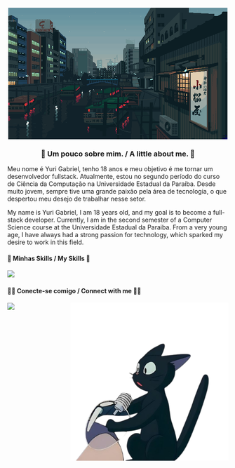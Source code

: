 <p align="center">
  <img align="center" src="https://github.com/yuurixrl/yuurixrl/blob/30bc5ef9ee23f90909928c0748dc037d345aed28/assets/b22aa22b2f3f55b6468361158d52e2e7.gif" width="500px" alt="Imagem">
</p>

<h3 align="center"> 👾 Um pouco sobre mim. / A little about me. 👾 </h3>

Meu nome é Yuri Gabriel, tenho 18 anos e meu objetivo é me tornar um desenvolvedor fullstack. Atualmente, estou no segundo período do curso de Ciência da Computação na Universidade Estadual da Paraíba. Desde muito jovem, sempre tive uma grande paixão pela área de tecnologia, o que despertou meu desejo de trabalhar nesse setor.

My name is Yuri Gabriel, I am 18 years old, and my goal is to become a full-stack developer. Currently, I am in the second semester of a Computer Science course at the Universidade Estadual da Paraiba. From a very young age, I have always had a strong passion for technology, which sparked my desire to work in this field.

<h4 align="left">🎯 Minhas Skills / My Skills 🎯 </h4>

<p align="left">
  <a href="https://skillicons.dev">
    <img src="https://skillicons.dev/icons?i=html,css,js,sass,ts,py,flask,c,postman,git" /> 
  </a>
</p>

<h4 align="left">🧑‍💻 Conecte-se comigo / Connect with me 🧑‍💻 </h4> 
<p align="left">
  <a href="[https://skillicons.dev](https://www.linkedin.com/in/yuri-gabriel-9481a82b9/)"><img src="https://github.com/yuurixrl/yuurixrl/blob/e5c57180ed8b06b71e88a7a498d0efd8c732bebe/assets/cd25f8b86738a6d59f764c1a05710beb%20(1).png" width="360px" align="right">
  <a href="">
    <img src="https://skillicons.dev/icons?i=linkedin,github" /> 
  </a>
</p>

